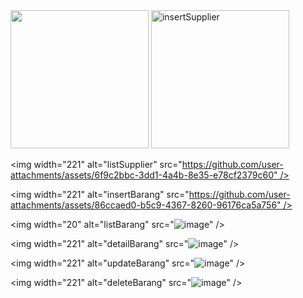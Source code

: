 <img src="https://github.com/user-attachments/assets/4512c40d-d142-490d-aa45-997bfbd52813" width="221" />
<img width="221" alt="insertSupplier" src="https://github.com/user-attachments/assets/ff92feaf-ac13-4c1c-9c2d-f9466128f28e" />

<img width="221" alt="listSupplier" src="https://github.com/user-attachments/assets/6f9c2bbc-3dd1-4a4b-8e35-e78cf2379c60" />

<img width="221" alt="insertBarang" src="https://github.com/user-attachments/assets/86ccaed0-b5c9-4367-8260-96176ca5a756" />

<img width="20" alt="listBarang" src="![image](https://github.com/user-attachments/assets/7b34dc2a-b62f-4284-bc51-425468461dfd)" />

<img width="221" alt="detailBarang" src="![image](https://github.com/user-attachments/assets/dfa60bfa-481e-4efc-8de8-f2500714af26)" />

<img width="221" alt="updateBarang" src="![image](https://github.com/user-attachments/assets/804a2ebf-50a8-45b6-8d0e-73abcff8a063)" />

<img width="221" alt="deleteBarang" src="![image](https://github.com/user-attachments/assets/ca5a2570-8e2e-4be9-a65f-a0e77836939c)" />

